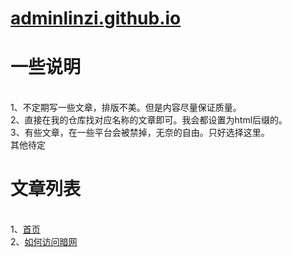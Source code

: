 # [adminlinzi.github.io](https://adminlinzi.github.io/)
<p><h1>一些说明</h1></p>
<br>1、不定期写一些文章，排版不美。但是内容尽量保证质量。
<br>2、直接在我的仓库找对应名称的文章即可。我会都设置为html后缀的。
<br>3、有些文章，在一些平台会被禁掉，无奈的自由。只好选择这里。
<br>其他待定

<p><h1>文章列表</h1></p>
<br>1、<a href="https://adminlinzi.github.io/index.html" target="_blank">首页</a>
<br>2、<a href="https://adminlinzi.github.io/page2.html" target="_blank">如何访问暗网</a>
<br>
<br>
<br>
